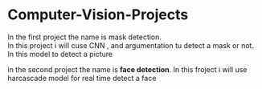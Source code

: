 # Computer-Vision-Projects

In the first project the name is mask detection.<br> In this project i will cuse CNN , and argumentation tu detect a mask or not.<br>
  In this model to detect a picture 

in the second project the name is <b> face detection</b>. In this froject i will use harcascade model for real time detect a face
